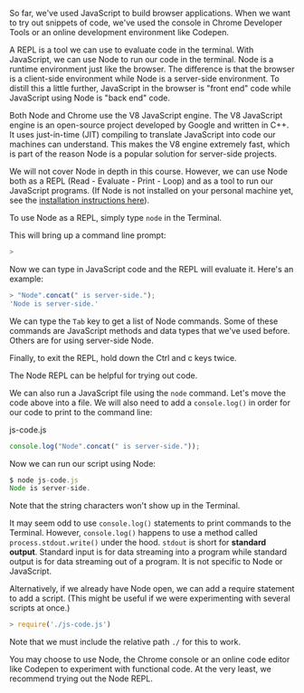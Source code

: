 So far, we've used JavaScript to build browser applications. When we want to try out snippets of code, we've used the console in Chrome Developer Tools or an online development environment like Codepen.

 A REPL is a tool we can use to evaluate code in the terminal. With JavaScript, we can use Node to run our code in the terminal. Node is a runtime environment just like the browser. The difference is that the browser is a client-side environment while Node is a server-side environment. To distill this a little further, JavaScript in the browser is "front end" code while JavaScript using Node is "back end" code.

Both Node and Chrome use the V8 JavaScript engine. The V8 JavaScript engine is an open-source project developed by Google and written in C++. It uses just-in-time (JIT) compiling to translate JavaScript into code our machines can understand. This makes the V8 engine extremely fast, which is part of the reason Node is a popular solution for server-side projects.

We will not cover Node in depth in this course. However, we can use Node both as a REPL (Read - Evaluate - Print - Loop) and as a tool to run our JavaScript programs. (If Node is not installed on your personal machine yet, see the [installation instructions here](/intermediate-javascript/setting-up-javascript/installing-nodejs)).

To use Node as a REPL, simply type `node` in the Terminal.

This will bring up a command line prompt:

```js
>
```

Now we can type in JavaScript code and the REPL will evaluate it. Here's an example:

```js
> "Node".concat(" is server-side.");
'Node is server-side.'
```

We can type the `Tab` key to get a list of Node commands. Some of these commands are JavaScript methods and data types that we've used before. Others are for using server-side Node.

Finally, to exit the REPL, hold down the Ctrl and c keys twice.

The Node REPL can be helpful for trying out code.

We can also run a JavaScript file using the `node` command. Let's move the code above into a file. We will also need to add a `console.log()` in order for our code to print to the command line:

<div class="filename">js-code.js</div>

```js
console.log("Node".concat(" is server-side."));
```

Now we can run our script using Node:

```js
$ node js-code.js
Node is server-side.
```

Note that the string characters won't show up in the Terminal.

It may seem odd to use `console.log()` statements to print commands to the Terminal. However, `console.log()` happens to use a method called `process.stdout.write()` under the hood. `stdout` is short for **standard output**. Standard input is for data streaming into a program while standard output is for data streaming out of a program. It is not specific to Node or JavaScript.

Alternatively, if we already have Node open, we can add a require statement to add a script. (This might be useful if we were experimenting with several scripts at once.)

```js
> require('./js-code.js')
```

Note that we must include the relative path `./` for this to work.

You may choose to use Node, the Chrome console or an online code editor like Codepen to experiment with functional code. At the very least, we recommend trying out the Node REPL.
